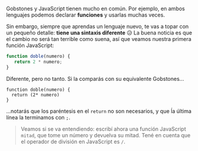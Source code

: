 Gobstones y JavaScript tienen mucho en común. Por ejemplo, en ambos lenguajes podemos declarar **funciones** y usarlas muchas veces. 

Sin embargo, siempre que aprendas un lenguaje nuevo, te vas a topar con un pequeño detalle: **tiene una sintaxis diferente** :disappointed_relieved: La buena noticia es que el cambio no será tan terrible como suena, así que veamos nuestra primera función JavaScript:

```javascript
function doble(numero) {
   return 2 * numero;
}
```

Diferente, pero no tanto. Si la comparás con su equivalente Gobstones...

```gobstones
function doble(numero) {
  return (2* numero)
}
```

...notarás que los paréntesis en el `return` no son necesarios, y que ĺa última línea la terminamos con `;`.

> Veamos si se va entendiendo: escribí ahora una función JavaScript `mitad`, que tome un número y devuelva su mitad. Tené en cuenta que el operador de división en JavaScript es `/`.

